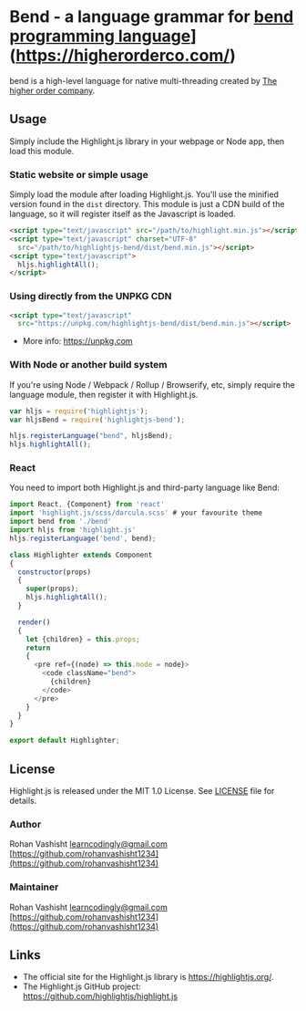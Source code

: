 # Bend - a language grammar for [bend programming language]([https://highlightjs.org/)](https://higherorderco.com/)


bend is a high-level language for native multi-threading created by [The higher order company](https://higherorderco.com/).

## Usage

Simply include the Highlight.js library in your webpage or Node app, then load this module.

### Static website or simple usage

Simply load the module after loading Highlight.js. You'll use the minified version found in the `dist` directory. This module is just a CDN build of the language, so it will register itself as the Javascript is loaded.

```html
<script type="text/javascript" src="/path/to/highlight.min.js"></script>
<script type="text/javascript" charset="UTF-8"
  src="/path/to/highlightjs-bend/dist/bend.min.js"></script>
<script type="text/javascript">
  hljs.highlightAll();
</script>
```

### Using directly from the UNPKG CDN

```html
<script type="text/javascript"
  src="https://unpkg.com/highlightjs-bend/dist/bend.min.js"></script>
```

- More info: <https://unpkg.com>

### With Node or another build system

If you're using Node / Webpack / Rollup / Browserify, etc, simply require the language module, then register it with Highlight.js.

```javascript
var hljs = require('highlightjs');
var hljsBend = require('highlightjs-bend');

hljs.registerLanguage("bend", hljsBend);
hljs.highlightAll();
```

### React

You need to import both Highlight.js and third-party language like Bend:

```js
import React, {Component} from 'react'
import 'highlight.js/scss/darcula.scss' # your favourite theme
import bend from './bend'
import hljs from 'highlight.js'
hljs.registerLanguage('bend', bend);

class Highlighter extends Component
{
  constructor(props)
  {
    super(props);
    hljs.highlightAll();
  }

  render()
  {
    let {children} = this.props;
    return
    {
      <pre ref={(node) => this.node = node}>
        <code className="bend">
          {children}
        </code>
      </pre>
    }
  }
}

export default Highlighter;
```

## License

Highlight.js is released under the MIT 1.0 License. See [LICENSE][1] file
for details.

### Author

Rohan Vashisht <learncodingly@gmail.com> [https://github.com/rohanvashisht1234](https://github.com/rohanvashisht1234)

### Maintainer

Rohan Vashisht <learncodingly@gmail.com> [https://github.com/rohanvashisht1234](https://github.com/rohanvashisht1234)

## Links

- The official site for the Highlight.js library is <https://highlightjs.org/>.
- The Highlight.js GitHub project: <https://github.com/highlightjs/highlight.js>

[1]: https://github.com/highlightjs/highlightjs-bend/blob/master/LICENSE
